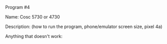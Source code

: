 Program #4

Name:
Cosc 5730 or 4730

Description: (how to run the program, phone/emulator screen size, pixel 4a)

Anything that doesn't work: